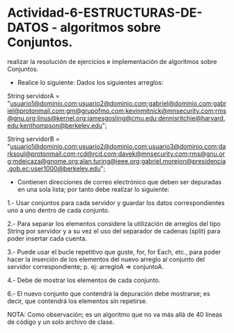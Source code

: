 # Actividad-6-ESTRUCTURAS-DE-DATOS - algoritmos sobre Conjuntos.

realizar la resolución de ejercicios e implementación de algoritmos sobre Conjuntos.

- Realice lo siguiente:
Dados los siguientes arreglos:

String servidorA = "usuario1@dominio.com;usuario2@dominio.com;gabriel@dominio.com;gabriel@protonmail.com;gm@grupofmo.com;kevinmitnick@mnsecurity.com;rms@gnu.org;linus@kernel.org;jamesgosling@cmu.edu;dennisritchie@harvard.edu;kenthompson@berkeley.edu";

String servidorB = "usuario1@dominio.com;usuario2@dominio.com;usuario3@dominio.com;darksoul@protonmail.com;rcd@rcd.com;davek@mnsecurity.com;rms@gnu.org;mdeicaza@gnome.org;alan.turing@ieee.org;gabriel.morejon@presidencia.gob.ec;user1000@berkeley.edu";


- Contienen direcciones de correo electrónico que deben ser depuradas en una sola lista; por tanto debe realizar lo siguiente:

1.- Usar conjuntos para cada servidor y guardar los datos correspondientes uno a uno dentro de cada conjunto.

2.- Para separar los elementos considere la utilización de arreglos del tipo String por servidor y a su vez el uso del separador de cadenas (split) para poder insertar cada cuenta.

3.- Puede usar el bucle repetitivo que guste, for, for Each, etc., para poder hacer la inserción de los elementos del nuevo arreglo al conjunto del servidor correspondiente; p. ej: arregloA => conjuntoA.

4.- Debe de mostrar los elementos de cada conjunto.

6.- El nuevo conjunto que contendrá la depuración debe mostrarse; es decir, que contendrá los elementos sin repetirse.

NOTA: Como observación; es un algoritmo que no va más allá de 40 líneas de código y un solo archivo de clase.
